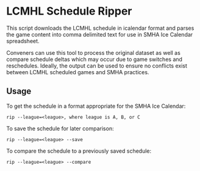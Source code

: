 # LCMHL Schedule Ripper

This script downloads the LCMHL schedule in icalendar format and parses the game
content into comma delimited text for use in SMHA Ice Calendar spreadsheet.

Conveners can use this tool to process the original dataset as well as compare
schedule deltas which may occur due to game switches and reschedules.  Ideally, 
the output can be used to ensure no conflicts exist between LCMHL scheduled 
games and SMHA practices.

## Usage

To get the schedule in a format appropriate for the SMHA Ice Calendar:

```
rip --league=<league>, where league is A, B, or C
```

To save the schedule for later comparison:

```
rip --league=<league> --save
```

To compare the schedule to a previously saved schedule:

```
rip --league=<league> --compare
```


